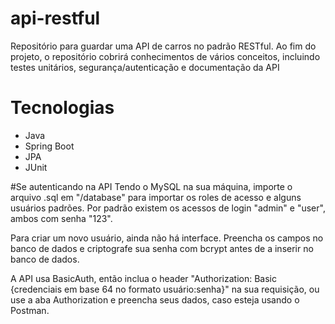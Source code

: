 # api-restful
Repositório para guardar uma API de carros no padrão RESTful.
Ao fim do projeto, o repositório cobrirá conhecimentos de vários conceitos, incluindo testes unitários, segurança/autenticação e documentação da API

# Tecnologias
- Java
- Spring Boot
- JPA
- JUnit

#Se autenticando na API
Tendo o MySQL na sua máquina, importe o arquivo .sql em "/database" para importar os roles de acesso e alguns usuários padrões.
Por padrão existem os acessos de login "admin" e "user", ambos com senha "123".

Para criar um novo usuário, ainda não há interface. Preencha os campos no banco de dados e criptografe sua senha com bcrypt antes de a inserir no banco de dados. 

A API usa BasicAuth, então inclua o header "Authorization: Basic {credenciais em base 64 no formato usuário:senha}" na sua requisição, ou use a aba Authorization e preencha seus dados, caso esteja usando o Postman.